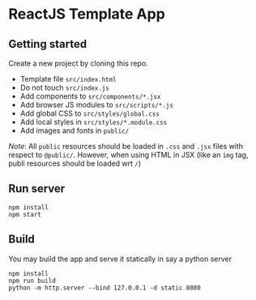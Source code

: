 # ReactJS Template App

## Getting started
Create a new project by cloning this repo.

- Template file `src/index.html`
- Do not touch `src/index.js`
- Add components to `src/components/*.jsx`
- Add browser JS modules to `src/scripts/*.js`
- Add global CSS to `src/styles/global.css`
- Add local styles in `src/styles/*.module.css`
- Add images and fonts in `public/`

*Note*: All `public` resources should be loaded in `.css` and `.jsx` files with respect to `@public/`.
However, when using HTML in JSX (like an `img` tag, publi resources should be loaded wrt `/`)

## Run server
```
npm install
npm start
```

## Build
You may build the app and serve it statically in say a python server
```
npm install
npm run build
python -m http.server --bind 127.0.0.1 -d static 8080
```
